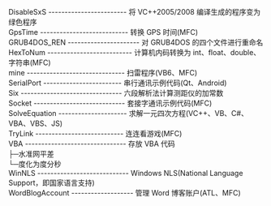 ﻿DisableSxS ------------------------ 将 VC++2005/2008 编译生成的程序变为绿色程序  
GpsTime --------------------------- 转换 GPS 时间(MFC)  
GRUB4DOS_REN ---------------------- 对 GRUB4DOS 的四个文件进行重命名  
HexToNum -------------------------- 计算机内码转换为 int、float、double、字符串(MFC)  
mine ------------------------------ 扫雷程序(VB6、MFC)  
SerialPort ------------------------ 串行通讯示例代码(Qt、Android)  
Six ------------------------------- 六段解析法计算测距仪的加常数  
Socket ---------------------------- 套接字通讯示例代码(MFC)  
SolveEquation --------------------- 求解一元四次方程(VC++、VB、C#、VBA、VBS、JS)  
TryLink --------------------------- 连连看游戏(MFC)  
VBA ------------------------------- 存放 VBA 代码  
├─水准网平差  
└─度化为度分秒  
WinNLS ---------------------------- Windows NLS(National Language Support，即国家语言支持)  
WordBlogAccount ------------------- 管理 Word 博客账户(ATL、MFC)  
